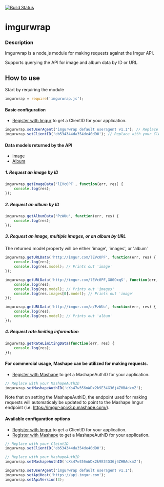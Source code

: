 [![Build Status](https://travis-ci.org/msrxthr/imgurwrap.svg)](https://travis-ci.org/msrxthr/imgurwrap)

# imgurwrap

### Description

Imgurwrap is a node.js module for making requests against the Imgur API.

Supports querying the API for image and album data by ID or URL.

## How to use

Start by requiring the module

```javascript
imgurwrap = require('imgurwrap.js');
```

#### Basic configuration

* [Register with Imgur](https://api.imgur.com/#register) to get a ClientID for your application.


```javascript
imgurwrap.setUserAgent('imgurwrap default useragent v1.1'); // Replace with your UserAgent
imgurwrap.setClientID('eb534344da354de40d90'); // Replace with your CleintID
```


#### Data models returned by the API
* [Image](https://api.imgur.com/models/image)
* [Album](https://api.imgur.com/models/album)


##### 1. Request an image by ID

```javascript
imgurwrap.getImageData('lEVc0PF', function(err, res) {
    console.log(res);
});
```

##### 2. Request an album by ID

```javascript
imgurwrap.getAlbumData('PzWUu', function(err, res) {
    console.log(res);
});
```

##### 3. Request an image, multiple images, or an album by URL

The returned model property will be either 'image', 'images', or 'album'

```javascript
imgurwrap.getURLData('http://imgur.com/lEVc0PF', function(err, res) {
    console.log(res);
    console.log(res.model); // Prints out 'image'
});

imgurwrap.getURLData('http://imgur.com/lEVc0PF,G80OxqS', function(err, res) {
    console.log(res);
    console.log(res.model); // Prints out 'images'
    console.log(res.images[0].model); // Prints out 'image'
});

imgurwrap.getURLData('http://imgur.com/a/PzWUu', function(err, res) {
    console.log(res);
    console.log(res.model); // Prints out 'album'
});
```

##### 4. Request rate limiting information

```javascript
imgurwrap.getRateLimitingData(function(err, res) {
    console.log(res);
});
```

#### For commercial usage, Mashape can be utilized for making requests.

* [Register with Mashape](https://www.mashape.com/imgur/imgur-9) to get a MashapeAuthID for your application.

```javascript
// Replace with your MashapeAuthID
imgurwrap.setMashapeAuthID('cXs47w356nWDx2k9E34G36j4ZHBAdxmZ');
```

Note that on setting the MashapeAuthID, the endpoint used for making requests will automaticaly be
updated to point to the Mashape Imgur endpoint (i.e. https://imgur-apiv3.p.mashape.com/).



#### Available configuration options

* [Register with Imgur](https://api.imgur.com/#register) to get a ClientID for your application.
* [Register with Mashape](https://www.mashape.com/imgur/imgur-9) to get a MashapeAuthID for your application.

```javascript
// Replace with your CleintID
imgurwrap.setClientID('eb534344da354de40d90');

// Replace with your MashapeAuthID
imgurwrap.setMashapeAuthID('cXs47w356nWDx2k9E34G36j4ZHBAdxmZ');

imgurwrap.setUserAgent('imgurwrap default useragent v1.1');
imgurwrap.setApiHost('https://api.imgur.com');
imgurwrap.setApiVersion(3);
```
